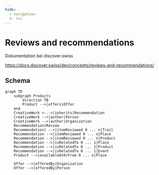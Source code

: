 ```yaml
---
hide:
  - navigation
  #- toc
---
```


# Reviews and recommendations

Dokumentation bei discover.swiss

https://docs.discover.swiss/dev/concepts/reviews-and-recommendations/


## Schema

``` mermaid
graph TD
    subgraph Products
        direction TB
        Product -->|offers|Offer
    end
    CreativeWork <-.->|inherits|Recommendation
    CreativeWork -->|author|Person
    CreativeWork -->|author|Organization
    Recommendation(Review 
    Recommendation) -->|itemReviewed 0 ... n|Trail
    Recommendation -->|itemReviewed 0 ... n|Place
    Recommendation -->|itemReviewed 0 ... n|Product
    Recommendation -->|isRelatedTo 0 ... 1|Place
    Recommendation -->|isRelatedTo 0 ... 1|Product
    Recommendation -->|isRelatedTo 0 ... 1|Event
    Product -->|availableAtOrFrom 0 ... n|Place

    Offer -->|offeredBy|Organization
    Offer -->|offeredBy|Person
```